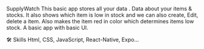 SupplyWatch
This basic app stores all your data . Data about your items & stocks. It also shows which item is low in stock and we can also create, Edit, delete a item. Also makes the item red in color which determines items low stock. A basic app with basic UI.

🛠 Skills
Html, CSS, JavaScript, React-Native, Expo...
